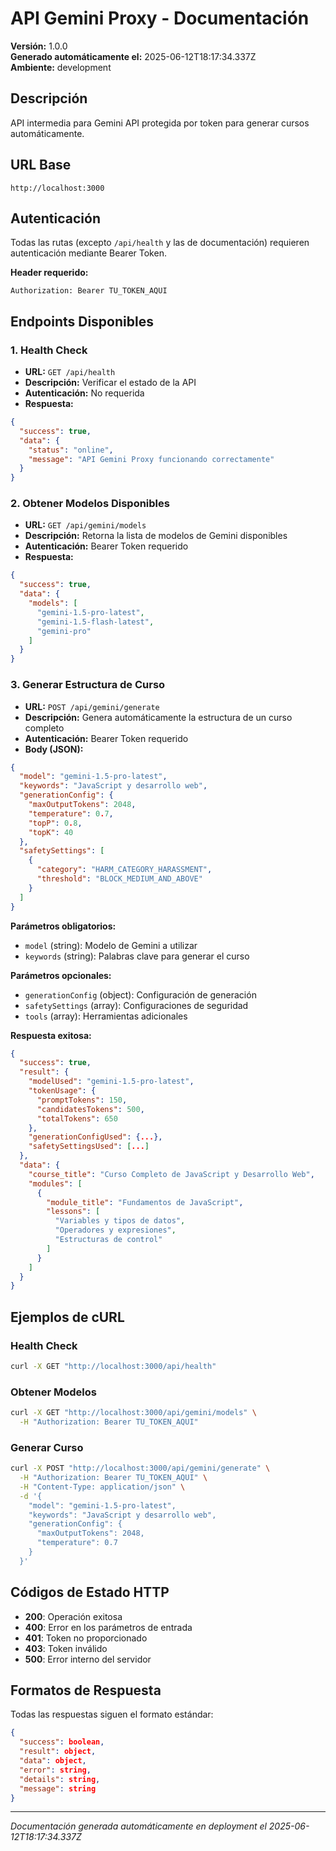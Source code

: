 # API Gemini Proxy - Documentación

**Versión:** 1.0.0  
**Generado automáticamente el:** 2025-06-12T18:17:34.337Z  
**Ambiente:** development

## Descripción
API intermedia para Gemini API protegida por token para generar cursos automáticamente.

## URL Base
`http://localhost:3000`

## Autenticación
Todas las rutas (excepto `/api/health` y las de documentación) requieren autenticación mediante Bearer Token.

**Header requerido:**
```
Authorization: Bearer TU_TOKEN_AQUI
```

## Endpoints Disponibles

### 1. Health Check
- **URL:** `GET /api/health`
- **Descripción:** Verificar el estado de la API
- **Autenticación:** No requerida
- **Respuesta:**
```json
{
  "success": true,
  "data": {
    "status": "online",
    "message": "API Gemini Proxy funcionando correctamente"
  }
}
```

### 2. Obtener Modelos Disponibles
- **URL:** `GET /api/gemini/models`
- **Descripción:** Retorna la lista de modelos de Gemini disponibles
- **Autenticación:** Bearer Token requerido
- **Respuesta:**
```json
{
  "success": true,
  "data": {
    "models": [
      "gemini-1.5-pro-latest",
      "gemini-1.5-flash-latest", 
      "gemini-pro"
    ]
  }
}
```

### 3. Generar Estructura de Curso
- **URL:** `POST /api/gemini/generate`
- **Descripción:** Genera automáticamente la estructura de un curso completo
- **Autenticación:** Bearer Token requerido
- **Body (JSON):**
```json
{
  "model": "gemini-1.5-pro-latest",
  "keywords": "JavaScript y desarrollo web",
  "generationConfig": {
    "maxOutputTokens": 2048,
    "temperature": 0.7,
    "topP": 0.8,
    "topK": 40
  },
  "safetySettings": [
    {
      "category": "HARM_CATEGORY_HARASSMENT",
      "threshold": "BLOCK_MEDIUM_AND_ABOVE"
    }
  ]
}
```

**Parámetros obligatorios:**
- `model` (string): Modelo de Gemini a utilizar
- `keywords` (string): Palabras clave para generar el curso

**Parámetros opcionales:**
- `generationConfig` (object): Configuración de generación
- `safetySettings` (array): Configuraciones de seguridad
- `tools` (array): Herramientas adicionales

**Respuesta exitosa:**
```json
{
  "success": true,
  "result": {
    "modelUsed": "gemini-1.5-pro-latest",
    "tokenUsage": {
      "promptTokens": 150,
      "candidatesTokens": 500,
      "totalTokens": 650
    },
    "generationConfigUsed": {...},
    "safetySettingsUsed": [...]
  },
  "data": {
    "course_title": "Curso Completo de JavaScript y Desarrollo Web",
    "modules": [
      {
        "module_title": "Fundamentos de JavaScript",
        "lessons": [
          "Variables y tipos de datos",
          "Operadores y expresiones",
          "Estructuras de control"
        ]
      }
    ]
  }
}
```

## Ejemplos de cURL

### Health Check
```bash
curl -X GET "http://localhost:3000/api/health"
```

### Obtener Modelos
```bash
curl -X GET "http://localhost:3000/api/gemini/models" \
  -H "Authorization: Bearer TU_TOKEN_AQUI"
```

### Generar Curso
```bash
curl -X POST "http://localhost:3000/api/gemini/generate" \
  -H "Authorization: Bearer TU_TOKEN_AQUI" \
  -H "Content-Type: application/json" \
  -d '{
    "model": "gemini-1.5-pro-latest",
    "keywords": "JavaScript y desarrollo web",
    "generationConfig": {
      "maxOutputTokens": 2048,
      "temperature": 0.7
    }
  }'
```

## Códigos de Estado HTTP

- **200**: Operación exitosa
- **400**: Error en los parámetros de entrada
- **401**: Token no proporcionado
- **403**: Token inválido
- **500**: Error interno del servidor

## Formatos de Respuesta

Todas las respuestas siguen el formato estándar:
```json
{
  "success": boolean,
  "result": object,
  "data": object,
  "error": string,
  "details": string,
  "message": string
}
```

---

*Documentación generada automáticamente en deployment el 2025-06-12T18:17:34.337Z*
